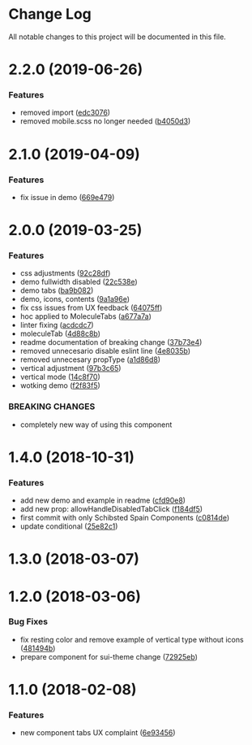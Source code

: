 # Change Log

All notable changes to this project will be documented in this file.

<a name="2.2.0"></a>
# 2.2.0 (2019-06-26)


### Features

* removed import ([edc3076](https://github.com/SUI-Components/sui-components/commit/edc3076))
* removed mobile.scss no longer needed ([b4050d3](https://github.com/SUI-Components/sui-components/commit/b4050d3))



<a name="2.1.0"></a>
# 2.1.0 (2019-04-09)


### Features

* fix issue in demo ([669e479](https://github.com/SUI-Components/sui-components/commit/669e479))



<a name="2.0.0"></a>
# 2.0.0 (2019-03-25)


### Features

* css adjustments ([92c28df](https://github.com/SUI-Components/sui-components/commit/92c28df))
* demo fullwidth disabled ([22c538e](https://github.com/SUI-Components/sui-components/commit/22c538e))
* demo tabs ([ba9b082](https://github.com/SUI-Components/sui-components/commit/ba9b082))
* demo, icons, contents ([9a1a96e](https://github.com/SUI-Components/sui-components/commit/9a1a96e))
* fix css issues from UX feedback ([64075ff](https://github.com/SUI-Components/sui-components/commit/64075ff))
* hoc applied to MoleculeTabs ([a677a7a](https://github.com/SUI-Components/sui-components/commit/a677a7a))
* linter fixing ([acdcdc7](https://github.com/SUI-Components/sui-components/commit/acdcdc7))
* moleculeTab ([4d88c8b](https://github.com/SUI-Components/sui-components/commit/4d88c8b))
* readme documentation of breaking change ([37b73e4](https://github.com/SUI-Components/sui-components/commit/37b73e4))
* removed unnecesario disable eslint line ([4e8035b](https://github.com/SUI-Components/sui-components/commit/4e8035b))
* removed unnecesary propType ([a1d86d8](https://github.com/SUI-Components/sui-components/commit/a1d86d8))
* vertical adjustment ([97b3c65](https://github.com/SUI-Components/sui-components/commit/97b3c65))
* vertical mode ([14c8f70](https://github.com/SUI-Components/sui-components/commit/14c8f70))
* wotking demo ([f2f83f5](https://github.com/SUI-Components/sui-components/commit/f2f83f5))


### BREAKING CHANGES

* completely new way of using this component



<a name="1.4.0"></a>
# 1.4.0 (2018-10-31)


### Features

* add new demo and example in readme ([cfd90e8](https://github.com/SUI-Components/sui-components/commit/cfd90e8))
* add new prop: allowHandleDisabledTabClick ([f184df5](https://github.com/SUI-Components/sui-components/commit/f184df5))
* first commit with only Schibsted Spain Components ([c0814de](https://github.com/SUI-Components/sui-components/commit/c0814de))
* update conditional ([25e82c1](https://github.com/SUI-Components/sui-components/commit/25e82c1))



<a name="1.3.0"></a>
# 1.3.0 (2018-03-07)



<a name="1.2.0"></a>
# 1.2.0 (2018-03-06)


### Bug Fixes

* fix resting color and remove example of vertical type without icons ([481494b](https://github.com/SUI-Components/sui-components/commit/481494b))
* prepare component for sui-theme change ([72925eb](https://github.com/SUI-Components/sui-components/commit/72925eb))



<a name="1.1.0"></a>
# 1.1.0 (2018-02-08)


### Features

* new component tabs UX complaint ([6e93456](https://github.com/SUI-Components/sui-components/commit/6e93456))



